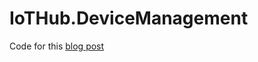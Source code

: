 # IoTHub.DeviceManagement

Code for this [blog post](http://www.bluebasher.com/Blog/Post/2015/10/device_registration_and_management_for_the_azure_iot_hub)
